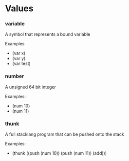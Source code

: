 # Values

### variable

A symbol that represents a bound variable

Examples

- (var x)
- (var y)
- (var test)

### number

A unsigned 64 bit integer

Examples:

- (num 10)
- (num 11)

### thunk

A full stacklang program that can be pushed onto the stack

Examples:

- (thunk ((push (num 10)) (push (num 11)) (add)))
